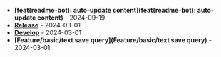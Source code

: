 * **[feat(readme-bot): auto-update content](feat(readme-bot): auto-update content)** - 2024-09-19
* **[Release](Release)** - 2024-03-01
* **[Develop](Develop)** - 2024-03-01
* **[Feature/basic/text save query](Feature/basic/text save query)** - 2024-03-01